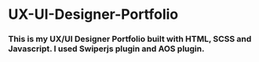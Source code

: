 

<h1>UX-UI-Designer-Portfolio </h1>
<h3>This is my UX/UI Designer Portfolio built with HTML, SCSS and Javascript. I used Swiperjs plugin and AOS plugin. </h3>
